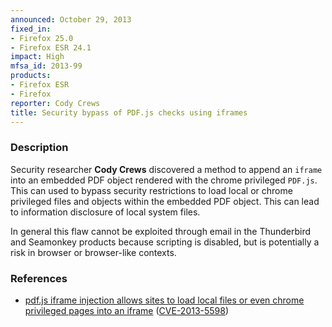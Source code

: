 ```yaml
---
announced: October 29, 2013
fixed_in:
- Firefox 25.0
- Firefox ESR 24.1
impact: High
mfsa_id: 2013-99
products:
- Firefox ESR
- Firefox
reporter: Cody Crews
title: Security bypass of PDF.js checks using iframes
---
```


<h3>Description</h3>

<p>Security researcher <strong>Cody Crews</strong> discovered a method to append
an <code>iframe</code> into an embedded PDF object rendered with the chrome
privileged <code>PDF.js</code>. This can used to bypass security restrictions to
load local or chrome privileged files and objects within the embedded PDF
object. This can lead to information disclosure of local system files.
</p>

<p class="note">In general this flaw cannot be exploited through email in the
Thunderbird and Seamonkey products because scripting is disabled, but is
potentially a risk in browser or browser-like contexts.</p>

<h3>References</h3>

<ul>
  <li><a href="https://bugzilla.mozilla.org/show_bug.cgi?id=920515">
       pdf.js iframe injection allows sites to load local files or even chrome
privileged pages into an iframe</a> (<a href="http://cve.mitre.org/cgi-bin/cvename.cgi?name=CVE-2013-5598" class="ex-ref">CVE-2013-5598</a>)</li>
</ul>



